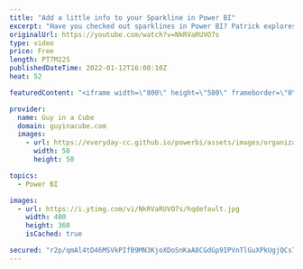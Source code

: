```yaml
---
title: "Add a little info to your Sparkline in Power BI"
excerpt: "Have you checked out sparklines in Power BI? Patrick explores how to set them up and also how you can be creative with them to add additional context to your reports!  KPI Video: https://www.youtube.com/watch?v=zHzSBNES6jE  📢 Become a member: https://guyinacu.be/membership \r \r *******************"
originalUrl: https://youtube.com/watch?v=NkRVaRUVO7s
type: video
price: Free
length: PT7M22S
publishedDateTime: 2022-01-12T16:00:10Z
heat: 52

featuredContent: "<iframe width=\"800\" height=\"500\" frameborder=\"0\" src=\"https://www.youtube.com/embed/NkRVaRUVO7s\" allow=\"accelerometer; autoplay; encrypted-media; gyroscope; picture-in-picture\" allowfullscreen></iframe>"

provider:
  name: Guy in a Cube
  domain: guyinacube.com
  images:
    - url: https://everyday-cc.github.io/powerbi/assets/images/organizations/guyinacube.com-50x50.jpg
      width: 50
      height: 50

topics:
  - Power BI

images:
  - url: https://i.ytimg.com/vi/NkRVaRUVO7s/hqdefault.jpg
    width: 480
    height: 360
    isCached: true

secured: "r2p/qmAl4tD46MSVkPIfB9MN3KjoXDoSnKaA8CGdGp9IPVnTlGuXPkUgjQCs7mXQGTGUPWf+cOB7L5AN6VpYyQGInyLx+EAjbBr6ZPCCmoPLKExHepT/WEfxfyMGkh4N7yBrDfPPDdsJOg3znkHOyMaxbK48+mx1YtnuoiVu4/PdIo/TPL1RpA4h3E1RqOvwLSq8FN8YnZV4sMBA0wtzXZT/cjhMa2e8WX0GtHrFYikjXSWQsszaEVmEszHkvtgIY3lX9PWtCSvoUKa/UfrmCHGZSoN+ym90sSQRFNW9jjlhZbXJ9E87XbzaHQIdmqDylhW9WlpiiIKthEsVKQdY4zNkZUM5DYEmklkk+PUXi2Cz1r2HXMvyWq+yNjUuTkO7ZA/H8hbOzZ2+Y5cfS20EqfC2aLcKI8fmqxyr/yE8RUY=;IhSLMZ3Z3U1bFM4WUyARXg=="
---
```


